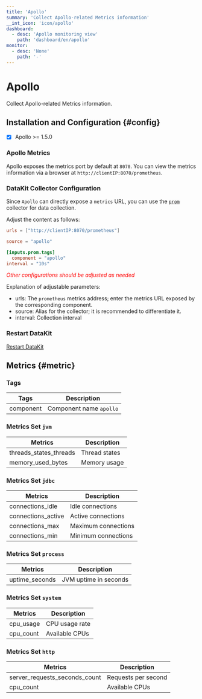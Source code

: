 ```yaml
---
title: 'Apollo'
summary: 'Collect Apollo-related Metrics information'
__int_icon: 'icon/apollo'
dashboard:
  - desc: 'Apollo monitoring view'
    path: 'dashboard/en/apollo'
monitor:
  - desc: 'None'
    path: '-'
---
```


<!-- markdownlint-disable MD025 -->
# Apollo
<!-- markdownlint-enable -->

Collect Apollo-related Metrics information.

## Installation and Configuration {#config}

- [x] Apollo >= 1.5.0

### Apollo Metrics

Apollo exposes the metrics port by default at `8070`. You can view the metrics information via a browser at `http://clientIP:8070/prometheus`.

### DataKit Collector Configuration

Since `Apollo` can directly expose a `metrics` URL, you can use the [`prom`](./prom.md) collector for data collection.

Adjust the content as follows:

```toml
urls = ["http://clientIP:8070/prometheus"]

source = "apollo"

[inputs.prom.tags]
  component = "apollo"
interval = "10s"
```

<!-- markdownlint-disable MD033 -->
<font color="red">*Other configurations should be adjusted as needed*</font>
<!-- markdownlint-enable -->

Explanation of adjustable parameters:

<!-- markdownlint-disable MD004 -->
- urls: The `prometheus` metrics address; enter the metrics URL exposed by the corresponding component.
- source: Alias for the collector; it is recommended to differentiate it.
- interval: Collection interval

<!-- markdownlint-enable -->
### Restart DataKit

[Restart DataKit](../datakit/datakit-service-how-to.md#manage-service)

## Metrics {#metric}

### Tags

| Tags       | Description            |
| ---------- | ---------------------- |
| component  | Component name `apollo` |

### Metrics Set `jvm`

| Metrics               | Description          |
| --------------------- | -------------------- |
| threads_states_threads | Thread states        |
| memory_used_bytes     | Memory usage         |

### Metrics Set `jdbc`

| Metrics             | Description    |
| ------------------- | -------------- |
| connections_idle    | Idle connections |
| connections_active  | Active connections |
| connections_max     | Maximum connections |
| connections_min     | Minimum connections |

### Metrics Set `process`

| Metrics           | Description      |
| ----------------- | ---------------- |
| uptime_seconds    | JVM uptime in seconds |

### Metrics Set `system`

| Metrics      | Description      |
| ------------ | ---------------- |
| cpu_usage    | CPU usage rate   |
| cpu_count    | Available CPUs   |

### Metrics Set `http`

| Metrics                       | Description      |
| ----------------------------- | ---------------- |
| server_requests_seconds_count  | Requests per second |
| cpu_count                     | Available CPUs   |
